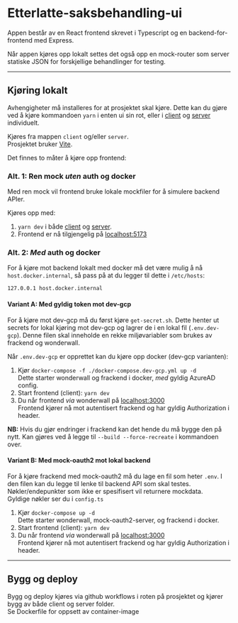 # Etterlatte-saksbehandling-ui

Appen består av en React frontend skrevet i Typescript og en backend-for-frontend med Express.

Når appen kjøres opp lokalt settes det også opp en mock-router som server statiske JSON for forskjellige behandlinger 
for testing.

---

## Kjøring lokalt

Avhengigheter må installeres for at prosjektet skal kjøre. Dette kan du gjøre ved å kjøre kommandoen `yarn` i enten 
ui sin rot, eller i [client](./client) og [server](./server) individuelt.

Kjøres fra mappen `client` og/eller `server`. \
Prosjektet bruker [Vite](https://vitejs.dev/).

Det finnes to måter å kjøre opp frontend:

### Alt. 1: Ren mock _uten_ auth og docker

Med ren mock vil frontend bruke lokale mockfiler for å simulere backend APIer. 

Kjøres opp med: 
1. `yarn dev` i både [client](./client) og [server](./server).
2. Frontend er nå tilgjengelig på [localhost:5173](http://localhost:5173)


### Alt. 2: _Med_ auth og docker

For å kjøre mot backend lokalt med docker må det være mulig å nå `host.docker.internal`, så pass på at du legger til 
dette i `/etc/hosts`:

`127.0.0.1 host.docker.internal`


#### Variant A: Med gyldig token mot dev-gcp

For å kjøre mot dev-gcp må du først kjøre `get-secret.sh`. Dette henter ut secrets for lokal kjøring mot dev-gcp og
lagrer de i en lokal fil (`.env.dev-gcp`). Denne filen skal inneholde en rekke miljøvariabler som brukes av frackend
og wonderwall. 

Når `.env.dev-gcp` er opprettet kan du kjøre opp docker (dev-gcp varianten):

1. Kjør `docker-compose -f ./docker-compose.dev-gcp.yml up -d` \
   Dette starter wonderwall og frackend i docker, _med_ gyldig AzureAD config.
2. Start frontend (client):
   `yarn dev`
3. Du når frontend *via* wonderwall på [localhost:3000](http://localhost:3000) \
   Frontend kjører nå mot autentisert frackend og har gyldig Authorization i header.

**NB:** Hvis du gjør endringer i frackend kan det hende du må bygge den på nytt. Kan gjøres ved å legge til
`--build --force-recreate` i kommandoen over.


#### Variant B: Med mock-oauth2 mot lokal backend

For å kjøre frackend med mock-oauth2 må du lage en fil som heter `.env`. I den filen kan du legge til lenke til 
backend API som skal testes. Nøkler/endepunkter som ikke er spesifisert vil returnere mockdata.\
Gyldige nøkler ser du i `config.ts`

1. Kjør `docker-compose up -d` \
   Dette starter wonderwall, mock-oauth2-server, og frackend i docker.
2. Start frontend (client):
   `yarn dev`
3. Du når frontend *via* wonderwall på [localhost:3000](http://localhost:3000) \
   Frontend kjører nå mot autentisert frackend og har gyldig Authorization i header.


---

## Bygg og deploy
Bygg og deploy kjøres via github workflows i roten på prosjektet
og kjører bygg av både client og server folder. \
Se Dockerfile for oppsett av container-image